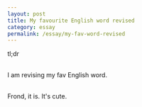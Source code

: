 ```yaml
---
layout: post
title: My favourite English word revised
category: essay
permalink: /essay/my-fav-word-revised
---
```


tl;dr
<br /><br />

I am revising my fav English word.
<br /><br />

Frond, it is. It's cute.
<br /><br />

